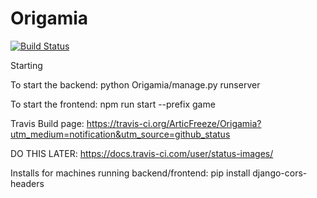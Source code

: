 # Origamia
[![Build Status](https://travis-ci.org/ArticFreeze/Origamia.svg?branch=master)](https://travis-ci.org/ArticFreeze/Origamia)

Starting

To start the backend:
python Origamia/manage.py runserver

To start the frontend:
npm run start --prefix game

Travis Build page:
https://travis-ci.org/ArticFreeze/Origamia?utm_medium=notification&utm_source=github_status

DO THIS LATER: https://docs.travis-ci.com/user/status-images/


Installs for machines running backend/frontend:
pip install django-cors-headers
